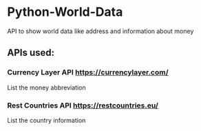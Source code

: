 # Python-World-Data
API to show world data like address and information about money 

## APIs used:

### Currency Layer API https://currencylayer.com/
List the money abbreviation

### Rest Countries API https://restcountries.eu/
List the country information
